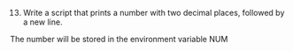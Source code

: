 13. Write a script that prints a number with two decimal places, followed by a new line.

The number will be stored in the environment variable NUM
